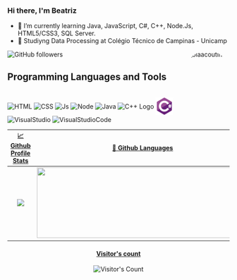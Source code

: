 ### Hi there, I'm Beatriz

- 🌱 I’m currently learning Java, JavaScript, C#, C++, Node.Js, HTML5/CSS3, SQL Server.
- 📖 Studiyng Data Processing at Colégio Técnico de Campinas - Unicamp

<img alt="GitHub followers" src="https://img.shields.io/github/followers/biaacoutinho?label=Follow&style=social" height="22" title="Follow me"/>
<img align="right" alt="biaacoutinho" height="150" style="border-radius:50px;" src="[https://picrew.me/shareImg/org/202209/684058_7NjshUPC](https://picrew.me/shareImg/org/202209/197705_wVepLLcK.png).png"?width=1000&height=1000">

## Programming Languages and Tools 

<div style="display: inline_block"><br>
  
  <img align="center" alt="HTML" width="40" src="https://cdn.jsdelivr.net/gh/devicons/devicon/icons/html5/html5-original.svg">
  <img align="center" alt="CSS" width="40" src="https://cdn.jsdelivr.net/gh/devicons/devicon/icons/css3/css3-original.svg">
  <img align="center" alt="Js" width="40" src="https://img.icons8.com/color/240/000000/javascript.png">
  <img align="center" alt="Node" width="40" src="https://img.icons8.com/color/240/000000/nodejs.png">
  <img align="center" alt="Java" width="40" src="https://cdn.jsdelivr.net/gh/devicons/devicon/icons/java/java-original-wordmark.svg">
  <img align="center" alt="C++ Logo" width="40" src="https://raw.githubusercontent.com/isocpp/logos/master/cpp_logo.png" />
  <img align="center" alt="CSharp" width="40" src="https://raw.githubusercontent.com/devicons/devicon/master/icons/csharp/csharp-original.svg">
  <img align="center" alt="VisualStudio" width="40" src="https://img.icons8.com/fluency/50/000000/visual-studio-2019.png">
  <img align="center" alt="VisualStudioCode" width="40" src="https://img.icons8.com/color/48/000000/visual-studio-code-2019.png">


</div>


| [📈 Github Profile Stats](https://github.com/biaacoutinho/github-readme-stats#github-stats-card) | [📓 Github Languages](https://github.com/biaacoutinho/github-readme-stats#top-languages-card) |
| :---: | :---: |
| <img height="180" src="https://github-readme-stats.vercel.app/api?username=biaacoutinho&show_icons=true&theme=nightowl" /> | <img height="160" width="480"  src="https://github-readme-stats.vercel.app/api/top-langs/?username=biaacoutinho&theme=nightowl&layout=compact" /> |

<div align="center">


[<h4>Visitor's count </h4>](https://dev.to/ryanlanciaux/visitor-count-on-your-github-profile-with-one-line-of-markdown-593g)
<img src="https://profile-counter.glitch.me/biaacoutinho/count.svg" alt="Visitor's Count" title="Visitor's Count"/>

</div>
